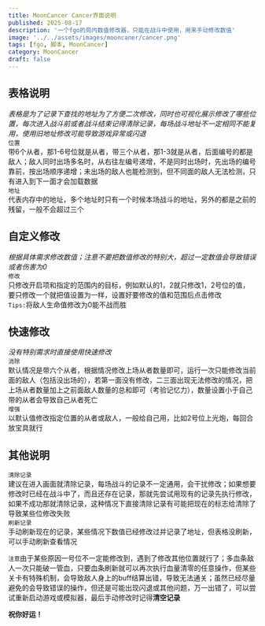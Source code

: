 ```yaml
---
title: MoonCancer Cancer界面说明
published: 2025-08-17
description: '一个fgo的局内数值修改器，只能在战斗中使用，用来手动修改数值'
image: '../../assets/images/mooncaner/cancer.png'
tags: [fgo, 脚本, MoonCancer]
category: MoonCancer
draft: false
---
```

## 表格说明

*表格是为了记录下查找的地址为了方便二次修改，同时也可视化展示修改了哪些位置，每次进入战斗前或者战斗结束记得清除记录，每场战斗地址不一定相同不能复用，使用旧地址修改可能导致游戏异常或闪退* <br>
`位置`<br>
带6个从者，那1-6号位就是从者，带三个从者，那1-3就是从者，后面编号的都是敌人；敌人同时出场多名时，从右往左编号递增，不是同时出场时，先出场的编号靠前，按出场顺序递增；未出场的敌人也能检测到，但不同面的敌人无法检测，只有进入到下一面才会加载数据 <br>
`地址`<br>
代表内存中的地址，多个地址时只有一个时候本场战斗的地址，另外的都是之前的残留，一般不会超过三个

## 自定义修改

*根据具体需求修改数值；注意不要把数值修改的特别大，超过一定数值会导致错误或者伤害为0* <br>
`修改`<br>只修改开启项和指定的范围内的目标，例如默认的1，2就只修改1，2号位的值，要只修改一个就把值设置为一样，设置好要修改的值和范围后点击修改<br>
`Tips:`将敌人生命值修改为0能不战而胜

## 快速修改

*没有特别需求时直接使用快速修改* <br>
`消除`<br>默认情况是带六个从者，根据情况修改上场从者数量即可，运行一次只能修改当前面的敌人（包括没出场的），若第一面没有修改，二三面出现无法修改的情况，把上场从者数量加上之前面敌人数量的总和即可（考验记忆力），数量设置小于自己带的从者会导致自己从者死亡 <br>
`增强`<br>以默认值修改指定位置的从者或敌人，一般给自己用，比如2号位上光炮，每回合放宝具就行

## 其他说明

`清除记录`<br>
建议在进入画面就清除记录，每场战斗的记录不一定通用，会干扰修改；如果想要修改时已经在战斗中了，而且还存在记录，那就先尝试用现有的记录先执行修改，如果不成功那就清除记录，这种情况下直接清除记录有可能把现在的标志给清除了导致某些位修改失败 <br>
`刷新记录`<br>
手动刷新现在的记录，某些情况下数值已经修改过并记录了地址，但表格没刷新，可以手动刷新查看情况 <br>

`注意`由于某些原因一号位不一定能修改到，遇到了修改其他位置就行了；多血条敌人一次只能破一管血，只要血条刷新就可以再次执行血量清零的任意操作，但某些关卡有特殊机制，会导致敌人身上的buff结算出错，导致无法通关；虽然已经尽量避免的会导致错误的操作，但还是可能出现闪退或其他问题，万一出错了，可以尝试重新启动游戏或模拟器，最后手动修改时记得**清空记录** <br>

**祝你好运！**
